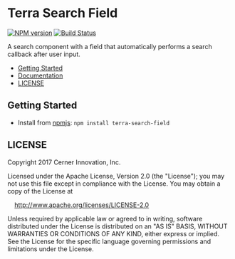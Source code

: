 # Terra Search Field


[![NPM version](https://badgen.net/npm/v/terra-search-field)](https://www.npmjs.org/package/terra-search-field)
[![Build Status](https://badgen.net/travis/cerner/terra-core)](https://travis-ci.org/cerner/terra-core)

A search component with a field that automatically performs a search callback after user input.

- [Getting Started](#getting-started)
- [Documentation](https://github.com/cerner/terra-core/tree/master/packages/terra-search-field/docs)
- [LICENSE](#license)

## Getting Started

- Install from [npmjs](https://www.npmjs.com): `npm install terra-search-field`

## LICENSE

Copyright 2017 Cerner Innovation, Inc.

Licensed under the Apache License, Version 2.0 (the "License"); you may not use this file except in compliance with the License. You may obtain a copy of the License at

&nbsp;&nbsp;&nbsp;&nbsp;http://www.apache.org/licenses/LICENSE-2.0

Unless required by applicable law or agreed to in writing, software distributed under the License is distributed on an "AS IS" BASIS, WITHOUT WARRANTIES OR CONDITIONS OF ANY KIND, either express or implied. See the License for the specific language governing permissions and limitations under the License.
